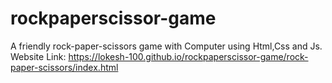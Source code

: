 # rockpaperscissor-game
A friendly rock-paper-scissors game with Computer using Html,Css and Js.
Website Link:  https://lokesh-100.github.io/rockpaperscissor-game/rock-paper-scissors/index.html
